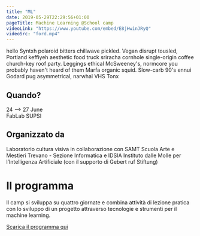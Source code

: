 ```yaml
---
title: "ML"
date: 2019-05-29T22:29:56+01:00
pageTitle: Machine Learning @School camp
videoLink: "https://www.youtube.com/embed/E8jHwinJRyQ"
videoSrc: "ford.mp4"
---
```


hello Syntxh polaroid bitters chillwave pickled. Vegan disrupt tousled, Portland keffiyeh aesthetic food truck sriracha cornhole single-origin coffee church-key roof party. Leggings ethical McSweeney's, normcore you probably haven't heard of them Marfa organic squid. Slow-carb 90's ennui Godard pug asymmetrical, narwhal VHS Tonx 


## Quando?
24 ⟶ 27 June <br>
FabLab SUPSI

## Organizzato da
Laboratorio cultura visiva in collaborazione con SAMT Scuola Arte e Mestieri Trevano - Sezione Informatica e IDSIA Instituto dalle Molle per l’Intelligenza Artificiale (con il supporto di Gebert ruf Stiftung)

# Il programma
Il camp si sviluppa su quattro giornate e combina attività di lezione pratica con lo sviluppo di un progetto attraverso tecnologie e strumenti per il machine learning.

<!-- ☁️⬇️ -->
<!-- se vuoi la nuvoletta nel link copia questo html snippet
e cambia href (link) e contenuto -->
<a class="cloud" href="files/mockup.pdf">Scarica il programma qui</a>


